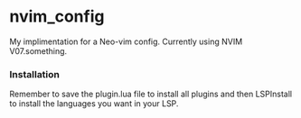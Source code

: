 # nvim_config
My implimentation for a Neo-vim config. Currently using NVIM V07.something. 
### Installation
Remember to save the plugin.lua file to install all plugins and then LSPInstall to install the languages you want in your LSP. 
